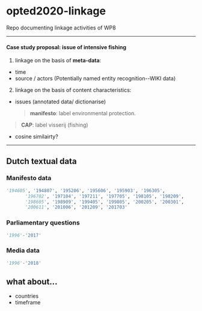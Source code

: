# opted2020-linkage
Repo documenting linkage activities of WP8

----

#### Case study proposal: issue of **intensive fishing**


1. linkage on the basis of **meta-data**:
  - time
  - source / actors (Potentially named entity recognition--WIKI data)

2. linkage on the basis of content characteristics:
  - issues (annotated data/ dictionarise)
    > **manifesto**: label environmental protection.
> **CAP**: label visserij (fishing)

  - cosine similairty?

---


## Dutch textual data

### Manifesto data

```python
'194605', '194807', '195206', '195606', '195903', '196305',
       '196702', '197104', '197211', '197705', '198105', '198209',
       '198605', '198909', '199405', '199805', '200205', '200301',
       '200611', '201006', '201209', '201703'
```

### Parliamentary questions
```python
'1996'-'2017'
```
### Media data
```python
'1996'-'2018'
```

## what about...

- countries
- timeframe

